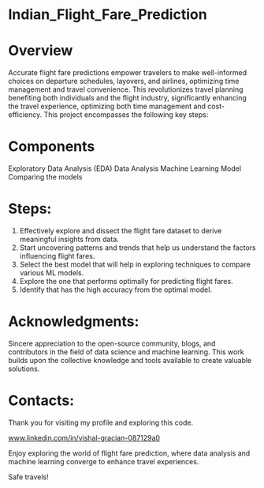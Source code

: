 # Indian_Flight_Fare_Prediction

# Overview
Accurate flight fare predictions empower travelers to make well-informed choices on departure schedules, layovers, and airlines, optimizing time management and travel convenience. 
This revolutionizes travel planning benefiting both individuals and the flight industry, significantly enhancing the travel experience, optimizing both time management and cost-efficiency. 
This project encompasses the following key steps:

# Components
Exploratory Data Analysis (EDA)
Data Analysis
Machine Learning Model
Comparing the models

# Steps:
1. Effectively explore and dissect the flight fare dataset to derive meaningful insights from data.
2. Start uncovering patterns and trends that help us understand the factors influencing flight fares.
3. Select the best model that will help in exploring techniques to compare various ML models.
4. Explore the one that performs optimally for predicting flight fares.
5. Identify that has the high accuracy from the optimal model.

# Acknowledgments:
Sincere appreciation to the open-source community, blogs, and contributors in the field of data science and machine learning. 
This work builds upon the collective knowledge and tools available to create valuable solutions.

# Contacts:
Thank you for visiting my profile and exploring this code. 

www.linkedin.com/in/vishal-gracian-087129a0

Enjoy exploring the world of flight fare prediction, where data analysis and machine learning converge to enhance travel experiences.

Safe travels!


